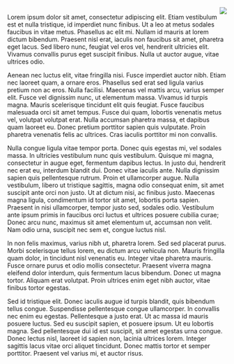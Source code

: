 <img align="right" src="https://github.com/cerus/cerus/blob/master/rick.gif">

Lorem ipsum dolor sit amet, consectetur adipiscing elit. Etiam vestibulum est et nulla tristique, id imperdiet nunc finibus. Ut a leo at metus sodales faucibus in vitae metus. Phasellus ac elit mi. Nullam id mauris at lorem dictum bibendum. Praesent nisl erat, iaculis non faucibus sit amet, pharetra eget lacus. Sed libero nunc, feugiat vel eros vel, hendrerit ultricies elit. Vivamus convallis purus eget suscipit finibus. Nulla ut auctor augue, vitae ultrices odio.

Aenean nec luctus elit, vitae fringilla nisi. Fusce imperdiet auctor nibh. Etiam nec laoreet quam, a ornare eros. Phasellus sed erat sed ligula varius pretium non ac eros. Nulla facilisi. Maecenas vel mattis arcu, varius semper elit. Fusce vel dignissim nunc, ut elementum massa. Vivamus id turpis magna. Mauris scelerisque tincidunt elit quis feugiat. Fusce faucibus malesuada orci sit amet tempus. Fusce dui quam, lobortis venenatis metus vel, volutpat volutpat erat. Nulla accumsan pharetra massa, et dapibus quam laoreet eu. Donec pretium porttitor sapien quis vulputate. Proin pharetra venenatis felis ac ultrices. Cras iaculis porttitor mi non convallis.

Nulla congue ligula vitae tempor porta. Donec quis egestas mi, vel sodales massa. In ultricies vestibulum nunc quis vestibulum. Quisque mi magna, consectetur in augue eget, fermentum dapibus lectus. In justo dui, hendrerit nec erat eu, interdum blandit dui. Donec vitae iaculis ante. Nulla dignissim sapien quis pellentesque rutrum. Proin et ullamcorper augue. Nulla vestibulum, libero ut tristique sagittis, magna odio consequat enim, sit amet suscipit ante orci non justo. Ut at dictum nisi, ac finibus justo. Maecenas magna ligula, condimentum id tortor sit amet, lobortis porta sapien. Praesent in nisi ullamcorper, tempor justo sed, sodales odio. Vestibulum ante ipsum primis in faucibus orci luctus et ultrices posuere cubilia curae; Donec arcu nunc, maximus sit amet elementum ut, accumsan non velit. Nam odio urna, suscipit nec sem et, congue luctus nisl.

In non felis maximus, varius nibh ut, pharetra lorem. Sed sed placerat purus. Morbi scelerisque tellus lorem, eu dictum arcu vehicula non. Mauris fringilla quam dolor, in tincidunt nisl venenatis eu. Integer vitae pharetra mauris. Fusce ornare purus et odio mollis consectetur. Praesent viverra magna eleifend dolor interdum, quis fermentum lacus bibendum. Donec ut magna tortor. Aliquam erat volutpat. Proin ultrices enim eget nibh auctor, vitae finibus tortor egestas.

Sed id tristique elit. Donec iaculis augue id turpis blandit, quis bibendum tellus congue. Suspendisse pellentesque congue ullamcorper. In convallis nec enim eu egestas. Pellentesque a justo erat. Ut ac massa id mauris posuere luctus. Sed eu suscipit sapien, et posuere ipsum. Ut eu lobortis magna. Sed pellentesque dui id est suscipit, sit amet egestas urna congue. Donec lectus nisl, laoreet id sapien non, lacinia ultrices lorem. Integer sagittis lacus vitae orci aliquet tincidunt. Donec mattis tortor et semper porttitor. Praesent vel varius mi, et auctor risus.

